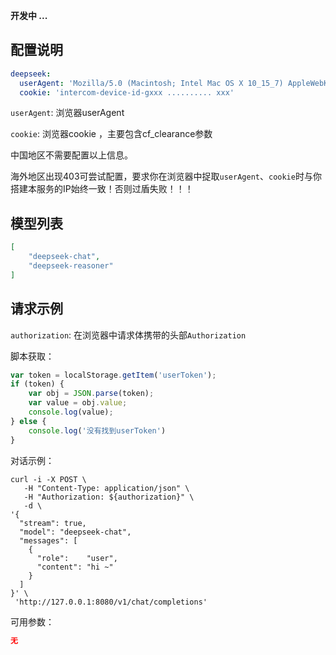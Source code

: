 **开发中 ...**

## 配置说明

```config.yaml
deepseek:
  userAgent: 'Mozilla/5.0 (Macintosh; Intel Mac OS X 10_15_7) AppleWebKit/605.1.15 (KHTML, like Gecko) Version/18.3 Safari/605.1.15'
  cookie: 'intercom-device-id-gxxx .......... xxx'
```

`userAgent`: 浏览器userAgent

`cookie`: 浏览器cookie ，主要包含cf_clearance参数

中国地区不需要配置以上信息。

海外地区出现403可尝试配置，要求你在浏览器中捉取`userAgent`、`cookie`时与你搭建本服务的IP始终一致！否则过盾失败！！！

## 模型列表

```json
[
    "deepseek-chat",
    "deepseek-reasoner"
]
```

## 请求示例

`authorization`: 在浏览器中请求体携带的头部`Authorization`

脚本获取：

```js
var token = localStorage.getItem('userToken');
if (token) {
    var obj = JSON.parse(token);
    var value = obj.value;
    console.log(value);
} else {
    console.log('没有找到userToken')
}
```

对话示例：

```shell
curl -i -X POST \
   -H "Content-Type: application/json" \
   -H "Authorization: ${authorization}" \
   -d \
'{
  "stream": true,
  "model": "deepseek-chat",
  "messages": [
    {
      "role":    "user",
      "content": "hi ~"
    }
  ]
}' \
 'http://127.0.0.1:8080/v1/chat/completions'
```

可用参数：

```json
无
```
